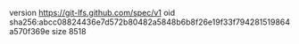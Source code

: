 version https://git-lfs.github.com/spec/v1
oid sha256:abcc08824436e7d572b80482a5848b6b8f26e19f33f794281519864a570f369e
size 8518
